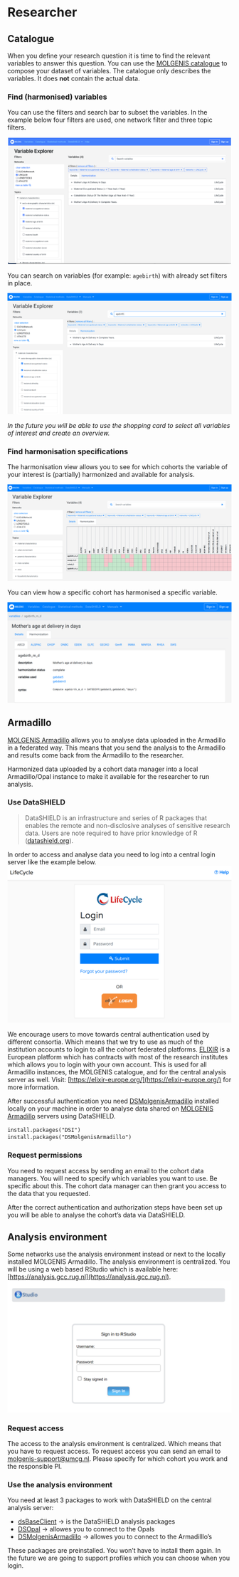 # Researcher

## Catalogue
When you define your research question it is time to find the relevant variables to answer this question. You can use the [MOLGENIS catalogue](https://data-catalogue.molgeniscloud.org/catalogue/catalogue/#/explorer/details) to compose your dataset of variables. The catalogue only describes the variables. It does **not** contain the actual data.
### Find (harmonised) variables
You can use the filters and search bar to subset the variables. In the example below four filters are used, one network filter and three topic filters.

![Variable explorer filters](img/cat-var-explorer-1.png)

You can search on variables (for example: `agebirth`) with already set filters in place.

![Variable explorer search](img/cat_search-variables.png)

*In the future you will be able to use the shopping card to select all variables of interest and create an overview.*


### Find harmonisation specifications
The harmonisation view allows you to see for which cohorts the variable of your interest is (partially) harmonized and available for analysis.

![Variable explorer harmonisation specifications](img/cat_harmonisation-specifications.png)

You can view how a specific cohort has harmonised a specific variable.

![Variable explorer cohort harmonisation specification](img/cat_cohort-harmonised-variable.png)

## Armadillo
[MOLGENIS Armadillo](https://github.com/molgenis/molgenis-r-armadillo) allows you to analyse data uploaded in the Armadillo in a federated way. This means that you send the analysis to the Armadillo and results come back from the Armadillo to the researcher.

Harmonized data uploaded by a cohort data manager into a local Armadillo/Opal instance to make it available for the researcher to run analysis.

### Use DataSHIELD
> DataSHIELD is an infrastructure and series of R packages that enables the remote and non-disclosive analyses of sensitive research data. Users are note required to have prior knowledge of R ([datashield.org](https://www.datashield.org/)).

In order to access and analyse data you need to log into a central login server like the example below.
![Armadillo LifeCycle Authentication](img/cat_armadillo-lifecycle-login.png)

We encourage users to move towards central authentication used by different consortia. Which means that we try to use as much of the institution accounts to login to all the cohort federated platforms. [ELIXIR](https://elixir-europe.org/) is a European platform which has contracts with most of the research institutes which allows you to login with your own account. This is used for all Armadillo instances, the MOLGENIS catalogue, and for the central analysis server as well. Visit: [https://elixir-europe.org/](https://elixir-europe.org/) for more information.

After successful authentication you need [DSMolgenisArmadillo](https://molgenis.github.io/molgenis-r-datashield/) installed locally on your machine in order to analyse data shared on [MOLGENIS Armadillo](https://github.com/molgenis/molgenis-service-armadillo) servers using DataSHIELD.

    install.packages("DSI")
    install.packages("DSMolgenisArmadillo")

### Request permissions
You need to request access by sending an email to the cohort data managers. You will need to specify which variables you want to use. Be specific about this. The cohort data manager can then grant you access to the data that you requested.

After the correct authentication and authorization steps have been set up you will be able to analyse the cohort’s data via DataSHIELD.

## Analysis environment
Some networks use the analysis environment instead or next to the locally installed MOLGENIS Armadillo. The analysis environment is centralized. You will be using a web based RStudio which is available here: [https://analysis.gcc.rug.nl](https://analysis.gcc.rug.nl).
![Rstudio analysis envirioment login](img/cat_rstudio-login.png)
### Request access
The access to the analysis environment is centralized. Which means that you have to request access. To request access you can send an email to [molgenis-support@umcg.nl](mailto:molgenis-support@umcg.nl). Please specify for which cohort you work and the responsible PI.
### Use the analysis environment
You need at least 3 packages to work with DataSHIELD on the central analysis server:
- [dsBaseClient](https://github.com/datashield/dsBaseClient) → is the DataSHIELD analysis packages
- [DSOpal](https://github.com/datashield/DSOpal) → allowes you to connect to the Opals
- [DSMolgenisArmadillo](https://cran.r-project.org/web/packages/DSMolgenisArmadillo/index.html) → allowes you to connect to the Armadilllo’s

These packages are preinstalled. You won’t have to install them again. In the future we are going to support profiles which you can choose when you login.
